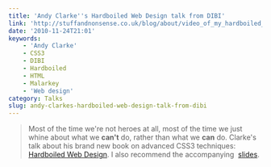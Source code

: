 ```yaml
---
title: 'Andy Clarke''s Hardboiled Web Design talk from DIBI'
link: 'http://stuffandnonsense.co.uk/blog/about/video_of_my_hardboiled_web_design_talk_from_dibi_2010/'
date: '2010-11-24T21:01'
keywords:
    - 'Andy Clarke'
    - CSS3
    - DIBI
    - Hardboiled
    - HTML
    - Malarkey
    - 'Web design'
category: Talks
slug: andy-clarkes-hardboiled-web-design-talk-from-dibi
---
```


> Most of the time we're not heroes at all, most of the time we just whine about what we **can't** do, rather than what we **can** do.
Clarke's talk about his brand new book on advanced CSS3 techniques: [Hardboiled Web Design](http://hardboiledwebdesign.com). I also recommend the accompanying  [slides](http://hardboiledwebdesign.com/talk/).
